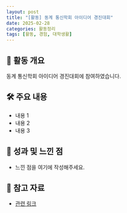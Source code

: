 ```yaml
---
layout: post
title: "[활동] 동계 통신학회 아이디어 경진대회"
date: 2025-02-28
categories: 활동정리
tags: [활동, 경험, 대학생활]
---
```


## 📌 활동 개요
동계 통신학회 아이디어 경진대회에 참여하였습니다.

## 🛠 주요 내용
- 내용 1
- 내용 2
- 내용 3

## 🎯 성과 및 느낀 점
- 느낀 점을 여기에 작성해주세요.

## 🔗 참고 자료
- [관련 링크](#)
